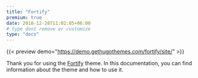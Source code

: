 ```yaml
---
title: "Fortify"
premium: true
date: 2018-12-28T11:02:05+06:00
# type dont remove or customize
type: "docs"
---
```


{{< preview demo="https://demo.gethugothemes.com/fortify/site/" >}}

Thank you for using the [Fortify](https://gethugothemes.com/products/fortify/) theme. In this documentation, you can find information about the theme and how to use it.

